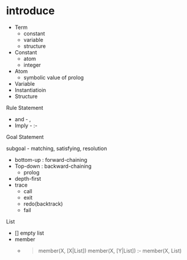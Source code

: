 # introduce

* Term
  * constant
  * variable
  * structure
* Constant
  * atom
  * integer
* Atom
  * symbolic value of prolog
* Variable
* Instantiatioin
* Structure

Rule Statement

* and  - , 
* Imply - :-

Goal Statement

subgoal - matching, satisfying, resolution

* bottom-up : forward-chaining
* Top-down : backward-chaining
  * prolog
* depth-first
* trace
  * call
  * exit
  * redo\(backtrack\)
  * fail

List

* \[\] empty list
* member
  * > member\(X, \[X\|List\]\) member\(X, \[Y\|List\]\) :- member\(X, List\)

